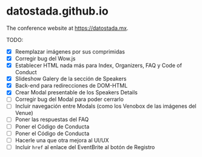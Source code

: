 # datostada.github.io
The conference website at https://datostada.mx.

TODO:
- [x] Reemplazar imágenes por sus comprimidas
- [x] Corregir bug del Wow.js
- [x] Establecer HTML nada más para Index, Organizers, FAQ y Code of Conduct
- [x] Slideshow Galery de la sección de Speakers
- [x] Back-end para redirecciones de DOM-HTML
- [x] Crear Modal presentable de los Speakers Details
- [ ] Corregir bug del Modal para poder cerrarlo
- [ ] Incluir navegación entre Modals (como los Venobox de las imágenes del Venue)
- [ ] Poner las respuestas del FAQ
- [ ] Poner el Código de Conducta
- [ ] Poner el Código de Conducta
- [ ] Hacerle una que otra mejora al UI/UX
- [ ] Incluir `href` al enlace del EventBrite al botón de Registro
